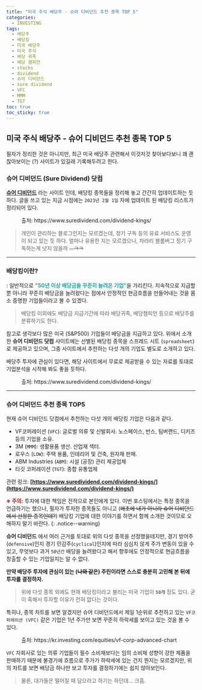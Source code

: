 ```yaml
---
title: "미국 주식 배당주 - 슈어 디비던드 추천 종목 TOP 5"
categories:
  - INVESTING
tags:
  - 배당주
  - 배당킹
  - 미국 배당주
  - 미국 주식
  - 배당 귀족
  - 배당 챔피언
  - stocks
  - dividend
  - 슈어 디비던드
  - sure dividend
  - VFC
  - MMM
  - TGT
toc: true
toc_sticky: true
---
```


## 미국 주식 배당주 - 슈어 디비던드 추천 종목 TOP 5

필자가 정리한 것은 아니지만, 최근 미국 배당주 관련해서 이것저것 찾아보다보니 꽤 괜찮아보이는 (?) 사이트가 있길래 기록해두려고 한다.

### 슈어 디비던드 (Sure Dividend) 닷컴

**[슈어 디비던드](https://www.suredividend.com/dividend-kings/)** 라는 사이트 인데, 배당킹 종목들을 정리해 놓고 간간히 업데이트하는 듯하다. 글을 쓰고 있는 지금 시점에는 `2023년 2월 1일` 자에 업데이트 된 배당킹 리스트가 정리되어 있다.

<figure style="width: 95%" class="align-center">
  <img src="{{ site.url }}{{ site.baseurl }}/assets/images/invest-sure-dividend-fig1.png" alt="">
  <figcaption>출처: https://www.suredividend.com/dividend-kings/</figcaption>
</figure>

>개인이 관리하는 블로그인지는 모르겠는데, 정기 구독 등의 유료 서비스도 운영이 되고 있는 듯 하다. 얼마나 유용한 지는 모르겠으나, 차라리 블룸버그 정기 구독하는게 낫지 않을까 ~~...ㅋㅋ~~

---

### 배당킹이란?

: 일반적으로 <span style="color:#20a0a0"><b>"50년 이상 배당금을 꾸준히 늘려온 기업"</b></span>을 가리킨다. 지속적으로 지급할 뿐 아니라 꾸준히 배당금을 늘려왔다는 점에서 안정적인 현금흐름을 만들어내는 것을 몸소 증명한 기업들이라고 볼 수 있겠다.

>배당킹 이외에도 배당금 지급기간에 따라 배당귀족, 배당챔피언 등으로 배당주를 분류하기도 한다.

참고로 생각보다 많은 미국 (S&P500) 기업들이 배당금을 지급하고 있다. 위에서 소개한 **슈어 디비던드 닷컴** 사이트에는 선별된 배당킹 종목을 스프레드 시트 (`spreadsheet`)로 제공하고 있으며, 그중 사이트에서 추천하는 다섯 개의 기업도 별도로 소개하고 있다.

배당주 투자에 관심이 있다면, 해당 사이트에서 무료로 제공받을 수 있는 자료를 토대로 기업분석을 시작해 봐도 좋을 듯하다.

<figure style="width: 95%" class="align-center">
  <img src="{{ site.url }}{{ site.baseurl }}/assets/images/invest-sure-dividend-fig2.png" alt="">
  <figcaption>출처: https://www.suredividend.com/dividend-kings/</figcaption>
</figure>

---

### 슈어 디비던드 추천 종목 TOP5

현재 슈어 디비던드 닷컴에서 추천하는 다섯 개의 배당킹 기업은 다음과 같다.

* VF코퍼레이션 (`VFC`): 글로벌 의류 및 신발회사. 노스페이스, 반스, 팀버랜드, 디키즈 등의 기업을 소유.
* 3M (`MMM`): 생활용품 생산. 산업재 섹터.
* 로우스 (`LOW`): 주택 용품, 인테리어 및 건축, 원자재 판매.
* ABM Industries (`ABM`): 시설 (공장) 관리 제공업체
* 타깃 코퍼레이션 (`TGT`): 종합 유통업체

관련 링크: **[https://www.suredividend.com/dividend-kings/](https://www.suredividend.com/dividend-kings/)**

<span style="color:#A02020"><b>※ 주의:</b></span> 투자에 대한 책임은 전적으로 본인에게 있다. 이번 포스팅에서는 특정 종목을 언급하기는 했으나, 필자가 투자한 종목들도 아니고 (~~애초에 내가 아니라 슈어 디비던드에서 선정한 종목인데?~~) 배당킹 기업에 대한 이야기를 하면서 함께 소개한 것이므로 오해하지 말기 바란다.
{: .notice--warning}

**슈어 디비던드** 에서 여러 근거를 토대로 위의 다섯 종목을 선정했을테지만, 경기 방어주(`defensive`)인지 경기 민감주(`cyclical`)인지에 따라 심심치 않게 주가 변동이 있을 수 있고, 무엇보다 과거 `50년간` 배당을 늘려왔다고 해서 향후에도 안정적으로 현금흐름을 창출할 수 있는 기업일지는 알 수 없다.

**만약 배당주 투자에 관심이 있는 (~~나와 같은~~) 주린이라면 스스로 충분히 고민해 본 뒤에 투자를 결정하자.**

>위에 다섯 종목 외에도 현재 배당킹이라고 불리는 미국 기업이 **`50개`** 정도 있다. 굳이 혹해서 투자할 이유가 전혀 없다는 것이다.

특히나, 종목 차트를 보면 알겠지만 슈어 디비던드에서 제일 1순위로 추천하고 있는 `VF코퍼레이션 (VFC)` 같은 기업은 1년 주가만 보면 꾸준히 하락세를 보이고 있는 것을 볼 수 있다. 

<figure style="width: 95%" class="align-center">
  <img src="{{ site.url }}{{ site.baseurl }}/assets/images/invest-sure-dividend-fig3.png" alt="">
  <figcaption>출처: https://kr.investing.com/equities/vf-corp-advanced-chart</figcaption>
</figure>

`VFC` 자회사로 있는 의류 기업들이 필수 소비재보다는 임의 소비재 성향이 강한 제품을 판매하기 때문에 불경기에 흐름으로 주가가 하락세에 있는 건지 뭔지는 모르겠지만, 위의 차트를 보면 배당금 하나만 보고 투자를 결정하기에는 쉽지 않아보인다.

>물론, 대가들은 떨어질 때 담으라고 하기는 하던데... 크흠.